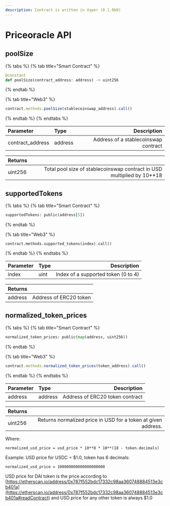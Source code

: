 ```yaml
---
description: Contract is written in Vyper (0.1.0b9)
---
```


# Priceoracle API

## poolSize

{% tabs %}
{% tab title="Smart Contract" %}
```python
@constant
def poolSize(contract_address: address) -> uint256
```
{% endtab %}

{% tab title="Web3" %}
```javascript
contract.methods.poolSize(stablecoinswap_address).call()
```
{% endtab %}
{% endtabs %}

| Parameter | Type | Description |
| :--- | :--- | ---: |
| contract\_address | address | Address of a stablecoinswap contract |

| Returns |  |
| :--- | ---: |
| uint256 | Total pool size of stablecoinswap contract in USD multiplied by 10\*\*18 |

## supportedTokens

{% tabs %}
{% tab title="Smart Contract" %}
```python
supportedTokens: public(address[5])
```
{% endtab %}

{% tab title="Web3" %}
```
contract.methods.supported_tokens(index).call()
```
{% endtab %}
{% endtabs %}

| Parameter | Type | Description |
| :--- | :--- | ---: |
| index | uint | Index of a supported token \(0 to 4\) |

| Returns |  |
| :--- | ---: |
| address | Address of ERC20 token |

## normalized\_token\_prices

{% tabs %}
{% tab title="Smart Contract" %}
```python
normalized_token_prices: public(map(address, uint256))
```
{% endtab %}

{% tab title="Web3" %}
```javascript
contract.methods.normalized_token_prices(token_address).call()
```
{% endtab %}
{% endtabs %}

| Parameter | Type | Description |
| :--- | :--- | ---: |
| address | address | Address of ERC20 token contract |

| Returns |  |
| :--- | ---: |
| uint256 | Returns normalized price in USD for a token at given address.  |

Where:

`normalized_usd_price = usd_price * 10**8 * 10**(18 - token.decimals)`

Example: USD price for USDC = $1.0, token has 6 decimals:

`normalized_usd_price = 100000000000000000000`

USD price for DAI token is the price according to [https://etherscan.io/address/0x787f552bdc17332c98aa360748884513e3cb401a](https://etherscan.io/address/0x787f552bdc17332c98aa360748884513e3cb401a#readContract) and USD price for any other token is always $1.0

